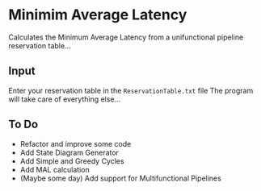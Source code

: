 # Minimim Average Latency
Calculates the Minimum Average Latency from a unifunctional pipeline reservation table...

## Input
Enter your reservation table in the `ReservationTable.txt` file
The program will take care of everything else...

## To Do
- Refactor and improve some code
- Add State Diagram Generator
- Add Simple and Greedy Cycles
- Add MAL calculation
- (Maybe some day) Add support for Multifunctional Pipelines
